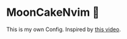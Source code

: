 # MoonCakeNvim 🥮


This is my own Config. Inspired by [this video](https://www.youtube.com/watch?v=xGkL2N8w0H4).
